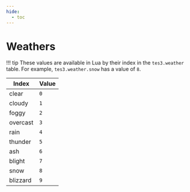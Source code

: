 ```yaml
---
hide:
  - toc
---
```


# Weathers

!!! tip
	These values are available in Lua by their index in the `tes3.weather` table. For example, `tes3.weather.snow` has a value of `8`.

Index    | Value
-------- | -----
clear    | `0`
cloudy   | `1`
foggy    | `2`
overcast | `3`
rain     | `4`
thunder  | `5`
ash      | `6`
blight   | `7`
snow     | `8`
blizzard | `9`
